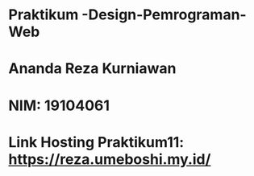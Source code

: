 # Praktikum -Design-Pemrograman-Web
# Ananda Reza Kurniawan
# NIM: 19104061

# Link Hosting Praktikum11: https://reza.umeboshi.my.id/
